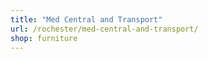 ```yaml
---
title: "Med Central and Transport"
url: /rochester/med-central-and-transport/
shop: furniture
---
```

